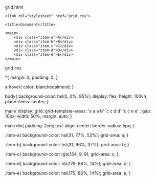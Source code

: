 grid.html

<!DOCTYPE html>
<html lang="en">
<head>
    <meta charset="UTF-8">
    <meta http-equiv="X-UA-Compatible" content="IE=edge">
    <meta name="viewport" content="width=device-width, initial-scale=1.0">

    <link rel="stylesheet" href="grid.css">

    <title>Document</title>
</head>

<body>

    <main>
        <div class="item-a">A</div>
        <div class="item-b">B</div>
        <div class="item-c">C</div>
        <div class="item-d">D</div>
        <div class="item-e">E</div>
    </main>
</body>
</html>

grid.css

*{
    margin: 0;
    padding: 0;
}

a:hover{
    color: blanchedalmond;
}

body{
    background-color: hsl(0, 0%, 95%);
    display: flex;
    height: 100vh;
    place-items: center;
}

main{
    display: grid;
    grid-template-areas: 
    'a a a b'
    'c c d d'
    'c c e e'
    ;
    gap: 10px;
    width: 50%; 
    margin: auto;
}

main div{
    padding: 2cm;
    text-align: center;
    border-radius: 5px;
}

.item-a{
    background-color: hsl(31, 77%, 52%);
    grid-area: a;
}

.item-b{
    background-color: hsl(31, 96%, 37%);
    grid-area: b;
}

.item-c{
    background-color: rgb(134, 9, 9);
    grid-area: c;
}

.item-d{
    background-color: hsl(179, 86%, 14%);
    grid-area: d;
}

.item-e{
    background-color: hsl(179, 86%, 14%);
    grid-area: e;
}
